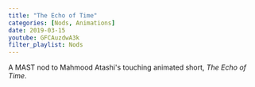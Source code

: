 ```yaml
---
title: "The Echo of Time"
categories: [Nods, Animations]
date: 2019-03-15
youtube: GFCAuzdwA3k
filter_playlist: Nods
---
```


A MAST nod to Mahmood Atashi's touching animated short, _The Echo of Time_.
